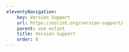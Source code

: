 ```yaml
---
eleventyNavigation:
    key: Version Support
    url: https://eslint.org/version-support/
    parent: use eslint
    title: Version Support
    order: 8
---
```

